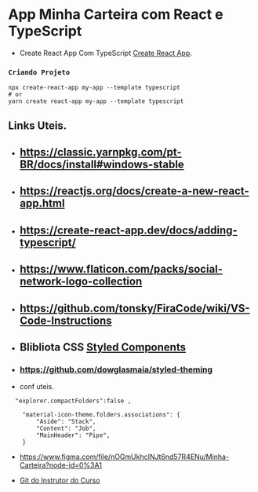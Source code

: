 # App Minha Carteira com React e TypeScript

* Create React App Com TypeScript [Create React App](https://create-react-app.dev/docs/adding-typescript/). 


### `Criando Projeto `

    npx create-react-app my-app --template typescript
    # or
    yarn create react-app my-app --template typescript

## Links Uteis.
* ##  https://classic.yarnpkg.com/pt-BR/docs/install#windows-stable

* ## https://reactjs.org/docs/create-a-new-react-app.html

* ## https://create-react-app.dev/docs/adding-typescript/

* ## https://www.flaticon.com/packs/social-network-logo-collection

* ## https://github.com/tonsky/FiraCode/wiki/VS-Code-Instructions

* ## Blibliota CSS  [Styled Components](https://styled-components.com/)
* ### https://github.com/dowglasmaia/styled-theming

* conf uteis.
```
  "explorer.compactFolders":false ,
  
    "material-icon-theme.folders.associations": {    
        "Aside": "Stack",
        "Content": "Job",
        "MainHeader": "Pipe",
    }
```
* https://www.figma.com/file/nOGmUkhcINJt6nd57R4ENu/Minha-Carteira?node-id=0%3A1

* [Git do Instrutor do Curso](https://github.com/rodrigorgtic/minha-carteira-dashboard)
